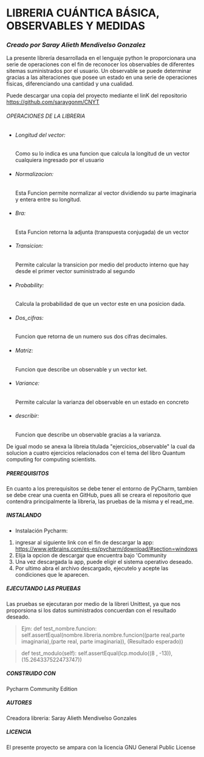 # LIBRERIA CUÁNTICA BÁSICA, OBSERVABLES Y MEDIDAS
### _Creado por Saray Alieth Mendivelso Gonzalez_
La presente librería desarrollada en el lenguaje python le proporcionara una serie de operaciones con el fin de reconocer los observables de diferentes sitemas suministrados por el usuario.
Un observable se puede determinar gracias a las alteraciones que posee un estado en una serie de operaciones fisicas, diferenciando una cantidad y una cualidad.

Puede descargar una copia del proyecto mediante el linK del repositorio https://github.com/saraygonm/CNYT
###### OPERACIONES DE LA LIBRERIA
-  ###### Longitud del vector:

   Como su lo indica es una funcion que calcula la longitud de un vector cualquiera ingresado por el usuario
-   ###### Normalizacion:
    Esta Funcion permite normalizar al vector dividiendo su parte imaginaria y entera entre su longitud.
-   ###### Bra:
    Esta Funcion retorna la adjunta (transpuesta conjugada) de un vector
-   ###### Transicion:
    Permite calcular la transicion por medio del producto interno  que hay desde el primer vector suministrado al segundo

-   ###### Probability:
    Calcula la probabilidad de que un vector este en una posicion dada.

-   ###### Dos_cifras:
    Funcion que retorna de un numero sus dos cifras decimales.
-   ###### Matriz:
    Funcion que describe un observable y un vector ket.
-   ###### Variance:
    Permite calcular la varianza del observable en un estado en concreto
-   ###### describir:
    Funcion que describe un observable gracias a la varianza.

De igual modo se anexa la libreia titulada "ejercicios_observable" la cual da solucion a cuatro ejercicios relacionados con el tema del libro  Quantum computing  for computing scientists.

##### PREREQUISITOS 
En cuanto a los prerequisitos se debe tener el entorno de PyCharm, tambien se debe crear una cuenta en GitHub, pues alli se creara el repositorio que contendra principalmente la libreria, las pruebas de la misma y el read_me.

##### INSTALANDO 
- Instalación Pycharm:
1) ingresar al siguiente link  con el fin de descargar la app: https://www.jetbrains.com/es-es/pycharm/download/#section=windows
2) Elija la opcion de descargar que encuentra bajo 'Community
3) Una vez descargada la app, puede eligir el sistema operativo deseado.
4) Por ultimo abra el archivo descargado, ejecutelo y acepte las condiciones que le aparecen.

##### EJECUTANDO LAS PRUEBAS
Las pruebas se ejecutaran por medio de la libreri Unittest, ya que nos proporsiona si los datos suministrados concuerdan con el resultado deseado.

> Ejm: def test_nombre.funcion:
      self.assertEqual(nombre.libreria.nombre.funcion((parte real,parte imaginaria),(parte real, parte imaginaria)), (Resultado esperado))
      
> def test_modulo(self):
        self.assertEqual(lcp.modulo((8 , -13)), (15.264337522473747))
        
##### CONSTRUIDO CON
Pycharm Community Edition 

##### AUTORES
Creadora libreria: Saray Alieth Mendivelso Gonzales

##### LICENCIA
El presente proyecto se ampara con la licencia GNU General Public License







